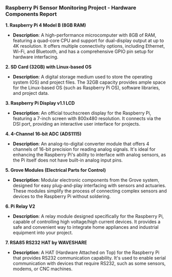 ### Raspberry Pi Sensor Monitoring Project - Hardware Components Report

**1. Raspberry Pi 4 Model B (8GB RAM)**
   - **Description**: A high-performance microcomputer with 8GB of RAM, featuring a quad-core CPU and support for dual-display output at up to 4K resolution. It offers multiple connectivity options, including Ethernet, Wi-Fi, and Bluetooth, and has a comprehensive GPIO pin setup for hardware interfacing.

**2. SD Card (32GB) with Linux-based OS**
   - **Description**: A digital storage medium used to store the operating system (OS) and project files. The 32GB capacity provides ample space for the Linux-based OS (such as Raspberry Pi OS), software libraries, and project data.

**3. Raspberry Pi Display v1.1 LCD**
   - **Description**: An official touchscreen display for the Raspberry Pi, featuring a 7-inch screen with 800x480 resolution. It connects via the DSI port, providing an interactive user interface for projects.

**4. 4-Channel 16-bit ADC (ADS1115)**
   - **Description**: An analog-to-digital converter module that offers 4 channels of 16-bit precision for reading analog signals. It's ideal for enhancing the Raspberry Pi's ability to interface with analog sensors, as the Pi itself does not have built-in analog input pins.

**5. Grove Modules (Electrical Parts for Control)**
   - **Description**: Modular electronic components from the Grove system, designed for easy plug-and-play interfacing with sensors and actuaries. These modules simplify the process of connecting complex sensors and devices to the Raspberry Pi without soldering.

**6. Pi Relay V2**
   - **Description**: A relay module designed specifically for the Raspberry Pi, capable of controlling high voltage/high current devices. It provides a safe and convenient way to integrate home appliances and industrial equipment into your project.

**7. RSA85 RS232 HAT by WAVESHARE**
   - **Description**: A HAT (Hardware Attached on Top) for the Raspberry Pi that provides RS232 communication capability. It's used to enable serial communication with devices that require RS232, such as some sensors, modems, or CNC machines.
